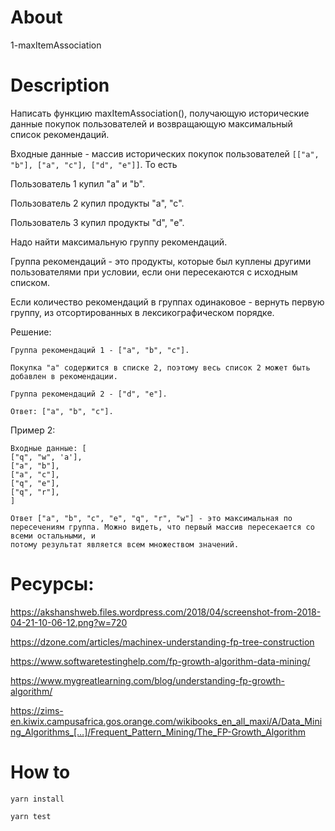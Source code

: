 # About

1-maxItemAssociation

# Description

Написать функцию maxItemAssociation(), получающую исторические данные покупок пользователей и возвращающую максимальный список рекомендаций.

Входные данные - массив исторических покупок пользователей `[["a", "b"], ["a", "c"], ["d", "e"]]`. То есть 

Пользователь 1 купил "a" и "b". 

Пользователь 2 купил продукты "a", "c". 

Пользователь 3 купил продукты "d", "e".


Надо найти максимальную группу рекомендаций. 

Группа рекомендаций - это продукты, которые был куплены другими пользователями при условии, если они пересекаются с исходным списком.

Если количество рекомендаций в группах одинаковое - вернуть первую группу, из отсортированных в лексикографическом порядке.

Решение:
```
Группа рекомендаций 1 - ["a", "b", "c"]. 

Покупка "a" содержится в списке 2, поэтому весь список 2 может быть добавлен в рекомендации.

Группа рекомендаций 2 - ["d", "e"].
```
```
Ответ: ["a", "b", "c"].
```

Пример 2:
```
Входные данные: [
["q", "w", 'a'],
["a", "b"],
["a", "c"],
["q", "e"],
["q", "r"],
]
```
```
Ответ ["a", "b", "c", "e", "q", "r", "w"] - это максимальная по пересечениям группа. Можно видеть, что первый массив пересекается со всеми остальными, и 
потому результат является всем множеством значений.
```

# Ресурсы:


https://akshanshweb.files.wordpress.com/2018/04/screenshot-from-2018-04-21-10-06-12.png?w=720

https://dzone.com/articles/machinex-understanding-fp-tree-construction

https://www.softwaretestinghelp.com/fp-growth-algorithm-data-mining/

https://www.mygreatlearning.com/blog/understanding-fp-growth-algorithm/

https://zims-en.kiwix.campusafrica.gos.orange.com/wikibooks_en_all_maxi/A/Data_Mining_Algorithms_[…]/Frequent_Pattern_Mining/The_FP-Growth_Algorithm


# How to

```
yarn install
```

```
yarn test
```
